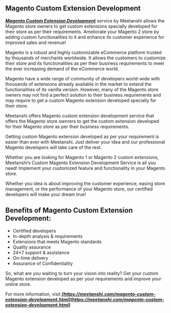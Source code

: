 ## Magento Custom Extension Development

***[Magento Custom Extension Development](https://meetanshi.com/magento-custom-extension-development.html)*** service by Meetanshi allows the Magento store owners to get custom extensions specially developed for their store as per their requirements. Ameliorate your Magento 2 store by adding custom functionalities to it and enhance its customer experience for improved sales and revenue!

Magento is a robust and highly customizable eCommerce platform trusted by thousands of merchants worldwide. It allows the customers to customize their store and its functionalities as per their business requirements to meet the ever increasing demand of the eCommerce world.

Magento have a wide range of community of developers world-wide with thousands of extensions already available in the market to extend the functionalities of its vanilla version. However, many of the Magento store owners may not find a perfect solution to their business requirements and may require to get a custom Magento extension developed specially for their store.

Meetanshi offers Magento custom extension development service that offers the Magento store ownrers to get the custom extension developed for their Magento store as per their business requirements.

Getting custom Magento extension developed as per your requirement is easier than ever with Meetanshi. Just deliver your idea and our professional Magento developers will take care of the rest.

Whether you are looking for Magento 1 or Magento 2 custom extensions, Meetanshi’s Custom Magento Extension Development Service is all you need! Implement your customized feature and functionality in your Magento store.

Whether you idea is about improving the customer experience, easing store management, or the performance of your Magento store, our certified developers will make your dream true!

## Benefits of Magento Custom Extension Development:

* Certified developers
* In-depth analysis & requirements
* Extensions that meets Magento standards
* Quality assurance
* 24*7 support & assistance
* On-time delivery
* Assurance of Confidentiality

So, what are you waiting to turn your vision into reality? Get your custom Magento extension developed as per your requirements and improve your online store.

For more information, visit ***[https://meetanshi.com/magento-custom-extension-development.html](https://meetanshi.com/magento-custom-extension-development.html)***
